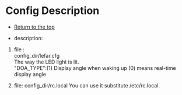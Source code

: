 <a id="top"></a>

# Config Description

* [Return to the top](Readme.md#top)

* description:      
1. file :     
    config_dir/lefar.cfg        
    The way the LED light is lit.       
    "DOA_TYPE":(1) Display angle when waking up (0) means real-time display angle    

2. file:
    config_dir/rc.local
    You can use it substitute /etc/rc.local.   
